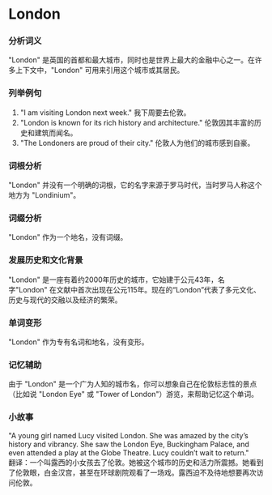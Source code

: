 # London

### 分析词义

  

"London" 是英国的首都和最大城市，同时也是世界上最大的金融中心之一。在许多上下文中，"London" 可用来引用这个城市或其居民。

  

### 列举例句

  

1.  "I am visiting London next week." 我下周要去伦敦。
2.  "London is known for its rich history and architecture." 伦敦因其丰富的历史和建筑而闻名。
3.  "The Londoners are proud of their city." 伦敦人为他们的城市感到自豪。

  

### 词根分析

  

"London" 并没有一个明确的词根，它的名字来源于罗马时代，当时罗马人称这个地方为 "Londinium"。

  

### 词缀分析

  

"London" 作为一个地名，没有词缀。

  

### 发展历史和文化背景

  

"London" 是一座有着约2000年历史的城市，它始建于公元43年，名字"London" 在文献中首次出现在公元115年。现在的“London”代表了多元文化、历史与现代的交融以及经济的繁荣。

  

### 单词变形

  

"London" 作为专有名词和地名，没有变形。

  

### 记忆辅助

  

由于 "London" 是一个广为人知的城市名，你可以想象自己在伦敦标志性的景点（比如说 "London Eye" 或 "Tower of London"）游览，来帮助记忆这个单词。

  

### 小故事

  

"A young girl named Lucy visited London. She was amazed by the city’s history and vibrancy. She saw the London Eye, Buckingham Palace, and even attended a play at the Globe Theatre. Lucy couldn’t wait to return."  
翻译：一个叫露西的小女孩去了伦敦。她被这个城市的历史和活力所震撼。她看到了伦敦眼，白金汉宫，甚至在环球剧院观看了一场戏。露西迫不及待地想要再次访问伦敦。
